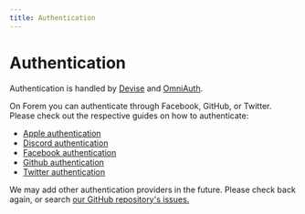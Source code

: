 ```yaml
---
title: Authentication
---
```


# Authentication

Authentication is handled by [Devise](https://github.com/plataformatec/devise)
and [OmniAuth](https://github.com/omniauth/omniauth).

On Forem you can authenticate through Facebook, GitHub, or Twitter. Please check
out the respective guides on how to authenticate:

- [Apple authentication](/backend/auth-apple)
- [Discord authentication](/backend/auth-discord)
- [Facebook authentication](/backend/auth-facebook)
- [Github authentication](/backend/auth-github)
- [Twitter authentication](/backend/auth-twitter)

We may add other authentication providers in the future. Please check back
again, or search
[our GitHub repository's issues.](https://github.com/forem/forem/issues)
